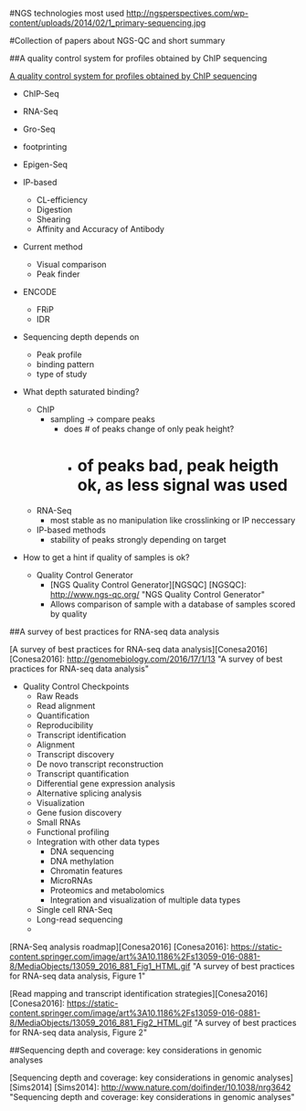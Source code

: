 #NGS technologies most used
http://ngsperspectives.com/wp-content/uploads/2014/02/1_primary-sequencing.jpg



#Collection of papers about NGS-QC and short summary

##A quality control system for profiles obtained by ChIP sequencing

[A quality control system for profiles obtained by ChIP sequencing][Mendoza-Parra2013]

[Mendoza-Parra2013]: http://nar.oxfordjournals.org/lookup/doi/10.1093/nar/gkt829 "A quality control system for profiles obtained by ChIP sequencing"

  * ChIP-Seq
  * RNA-Seq
  * Gro-Seq
  * footprinting
  * Epigen-Seq
  * IP-based 
      * CL-efficiency
      * Digestion
      * Shearing
      * Affinity and Accuracy of Antibody
  * Current method
      * Visual comparison
      * Peak finder
  * ENCODE
      * FRiP
      * IDR
  * Sequencing depth depends on
      * Peak profile
      * binding pattern
      * type of study
  * What depth saturated binding?
      * ChIP
          * sampling -> compare peaks
              *  does # of peaks change of only peak height?
                  *  # of peaks bad, peak heigth ok, as less signal was used
      *  RNA-Seq
          *  most stable as no manipulation like crosslinking or IP neccessary
      *  IP-based methods
          *  stability of peaks strongly depending on target

  *  How to get a hint if quality of samples is ok?
      *  Quality Control Generator
          *  [NGS Quality Control Generator][NGSQC]
			 [NGSQC]: http://www.ngs-qc.org/ "NGS Quality Control Generator"
          *  Allows comparison of sample with a database of samples scored by quality 
  

##A survey of best practices for RNA-seq data analysis

[A survey of best practices for RNA-seq data analysis][Conesa2016]
[Conesa2016]: http://genomebiology.com/2016/17/1/13 "A survey of best practices for RNA-seq data analysis"

  * Quality Control Checkpoints
      * Raw Reads
      * Read alignment
      * Quantification
      * Reproducibility
      * Transcript identification
      * Alignment
      * Transcript discovery
      * De novo transcript reconstruction
      * Transcript quantification
      * Differential gene expression analysis
      * Alternative splicing analysis
      * Visualization
      * Gene fusion discovery
      * Small RNAs
      * Functional profiling
      * Integration with other data types
          * DNA sequencing
          * DNA methylation
          * Chromatin features
          * MicroRNAs
          * Proteomics and metabolomics
          * Integration and visualization of multiple data types
      * Single cell RNA-Seq
      * Long-read sequencing
      * 

[RNA-Seq analysis roadmap][Conesa2016]
[Conesa2016]: https://static-content.springer.com/image/art%3A10.1186%2Fs13059-016-0881-8/MediaObjects/13059_2016_881_Fig1_HTML.gif "A survey of best practices for RNA-seq data analysis, Figure 1"
	
[Read mapping and transcript identification strategies][Conesa2016]
[Conesa2016]: https://static-content.springer.com/image/art%3A10.1186%2Fs13059-016-0881-8/MediaObjects/13059_2016_881_Fig2_HTML.gif "A survey of best practices for RNA-seq data analysis, Figure 2"

##Sequencing depth and coverage: key considerations in genomic analyses

[Sequencing depth and coverage: key considerations in genomic analyses][Sims2014]
[Sims2014]: http://www.nature.com/doifinder/10.1038/nrg3642 "Sequencing depth and coverage: key considerations in genomic analyses"



